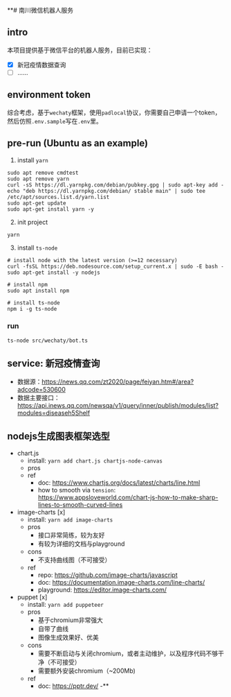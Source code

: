 **# 南川微信机器人服务

## intro

本项目提供基于微信平台的机器人服务，目前已实现：

- [x] 新冠疫情数据查询
- [ ] ……

## environment token

综合考虑，基于`wechaty`框架，使用`padlocal`协议，你需要自己申请一个token，然后仿照`.env.sample`写在`.env`里。

## pre-run (Ubuntu as an example)

1. install `yarn`

```shell
sudo apt remove cmdtest
sudo apt remove yarn
curl -sS https://dl.yarnpkg.com/debian/pubkey.gpg | sudo apt-key add -
echo "deb https://dl.yarnpkg.com/debian/ stable main" | sudo tee /etc/apt/sources.list.d/yarn.list
sudo apt-get update
sudo apt-get install yarn -y
```

2. init project

```shell
yarn
```

3. install `ts-node`

```shell
# install node with the latest version (>=12 necessary)
curl -fsSL https://deb.nodesource.com/setup_current.x | sudo -E bash -
sudo apt-get install -y nodejs

# install npm
sudo apt install npm

# install ts-node
npm i -g ts-node
```

### run

```shell
ts-node src/wechaty/bot.ts
```

## service: 新冠疫情查询

- 数据源：https://news.qq.com/zt2020/page/feiyan.htm#/area?adcode=530600
- 数据主要接口：https://api.inews.qq.com/newsqa/v1/query/inner/publish/modules/list?modules=diseaseh5Shelf

## nodejs生成图表框架选型

- chart.js
  - install: `yarn add chart.js chartjs-node-canvas` 
  - pros
  - ref
    - doc: https://www.chartjs.org/docs/latest/charts/line.html
    - how to smooth via `tension`: https://www.appsloveworld.com/chart-js-how-to-make-sharp-lines-to-smooth-curved-lines
- image-charts [x]
  - install: `yarn add image-charts`
  - pros
    - 接口非常简练，较为友好
    - 有较为详细的文档与playground
  - cons
    - 不支持曲线图（不可接受）
  - ref
    - repo: https://github.com/image-charts/javascript
    - doc: https://documentation.image-charts.com/line-charts/
    - playground: https://editor.image-charts.com/
- puppet [x]
  - install: `yarn add puppeteer`
  - pros
    - 基于chromium非常强大
    - 自带了曲线
    - 图像生成效果好、优美
  - cons
    - 需要不断启动与关闭chromium，或者主动维护，以及程序代码不够干净（不可接受）
    - 需要额外安装chromium（~200Mb)
  - ref
    - doc: https://pptr.dev/
    -** 